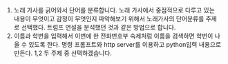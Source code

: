 1.	노래 가사를 긁어와서 단어를 분류합니다.
노래 가사에서 중점적으로 다루고 있는 내용이 무엇이고 감정이 무엇인지 파악해보기 위해서 노래가사의 단어분류를 주제로 선택했다.
트럼프 연설을 분석했던 것과 같은 방법으로 합니다.
2.	이름과 학번을 입력해서 이번에 한 전화번호부 숙제처럼 이름을 검색하면 학번이 나올 수 있도록 한다. 명령 프롬프트와 http server를 이용하고 python입력 내용으로 만든다.
1,2 두 주제 중 선택하겠습니다.
